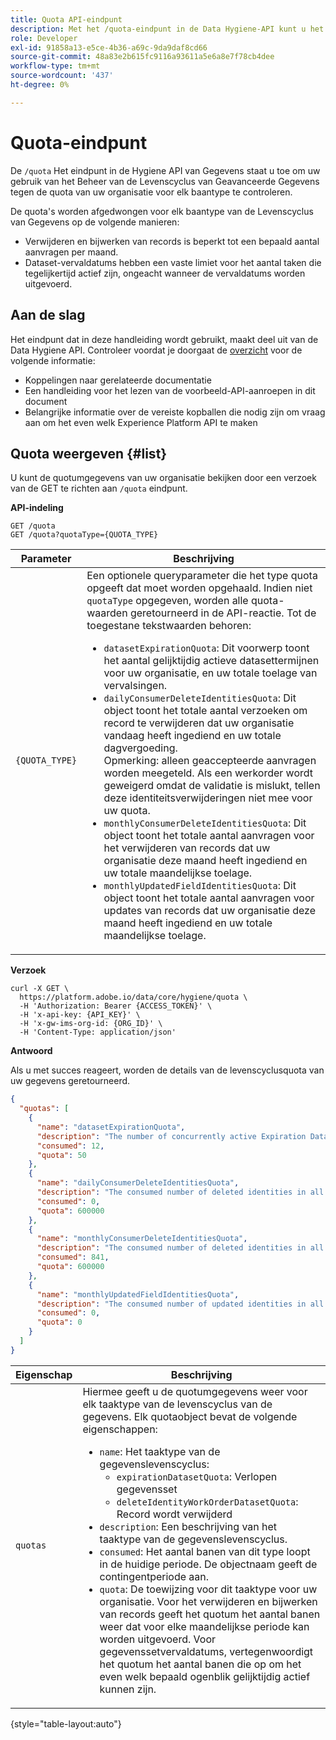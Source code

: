 ```yaml
---
title: Quota API-eindpunt
description: Met het /quota-eindpunt in de Data Hygiene-API kunt u het gebruik van Advanced Data Lifecycle Management controleren op basis van de maandelijkse quotalimieten van uw organisatie voor elk taaktype.
role: Developer
exl-id: 91858a13-e5ce-4b36-a69c-9da9daf8cd66
source-git-commit: 48a83e2b615fc9116a93611a5e6a8e7f78cb4dee
workflow-type: tm+mt
source-wordcount: '437'
ht-degree: 0%

---
```


# Quota-eindpunt

De `/quota` Het eindpunt in de Hygiene API van Gegevens staat u toe om uw gebruik van het Beheer van de Levenscyclus van Geavanceerde Gegevens tegen de quota van uw organisatie voor elk baantype te controleren.

De quota&#39;s worden afgedwongen voor elk baantype van de Levenscyclus van Gegevens op de volgende manieren:

* Verwijderen en bijwerken van records is beperkt tot een bepaald aantal aanvragen per maand.
* Dataset-vervaldatums hebben een vaste limiet voor het aantal taken die tegelijkertijd actief zijn, ongeacht wanneer de vervaldatums worden uitgevoerd.

## Aan de slag

Het eindpunt dat in deze handleiding wordt gebruikt, maakt deel uit van de Data Hygiene API. Controleer voordat je doorgaat de [overzicht](./overview.md) voor de volgende informatie:

* Koppelingen naar gerelateerde documentatie
* Een handleiding voor het lezen van de voorbeeld-API-aanroepen in dit document
* Belangrijke informatie over de vereiste kopballen die nodig zijn om vraag aan om het even welk Experience Platform API te maken

## Quota weergeven {#list}

U kunt de quotumgegevens van uw organisatie bekijken door een verzoek van de GET te richten aan `/quota` eindpunt.

**API-indeling**

```http
GET /quota
GET /quota?quotaType={QUOTA_TYPE}
```

| Parameter | Beschrijving |
| --- | --- |
| `{QUOTA_TYPE}` | Een optionele queryparameter die het type quota opgeeft dat moet worden opgehaald. Indien niet `quotaType` opgegeven, worden alle quota-waarden geretourneerd in de API-reactie. Tot de toegestane tekstwaarden behoren:<ul><li>`datasetExpirationQuota`: Dit voorwerp toont het aantal gelijktijdig actieve datasettermijnen voor uw organisatie, en uw totale toelage van vervalsingen. </li><li>`dailyConsumerDeleteIdentitiesQuota`: Dit object toont het totale aantal verzoeken om record te verwijderen dat uw organisatie vandaag heeft ingediend en uw totale dagvergoeding.<br>Opmerking: alleen geaccepteerde aanvragen worden meegeteld. Als een werkorder wordt geweigerd omdat de validatie is mislukt, tellen deze identiteitsverwijderingen niet mee voor uw quota.</li><li>`monthlyConsumerDeleteIdentitiesQuota`: Dit object toont het totale aantal aanvragen voor het verwijderen van records dat uw organisatie deze maand heeft ingediend en uw totale maandelijkse toelage.</li><li>`monthlyUpdatedFieldIdentitiesQuota`: Dit object toont het totale aantal aanvragen voor updates van records dat uw organisatie deze maand heeft ingediend en uw totale maandelijkse toelage.</li></ul> |

**Verzoek**

```shell
curl -X GET \
  https://platform.adobe.io/data/core/hygiene/quota \
  -H 'Authorization: Bearer {ACCESS_TOKEN}' \
  -H 'x-api-key: {API_KEY}' \
  -H 'x-gw-ims-org-id: {ORG_ID}' \
  -H 'Content-Type: application/json'
```

**Antwoord**

Als u met succes reageert, worden de details van de levenscyclusquota van uw gegevens geretourneerd.

```json
{
  "quotas": [
    {
      "name": "datasetExpirationQuota",
      "description": "The number of concurrently active Expiration Dataset Delete in all workorder requests for the organization.",
      "consumed": 12,
      "quota": 50
    },
    {
      "name": "dailyConsumerDeleteIdentitiesQuota",
      "description": "The consumed number of deleted identities in all workorder requests for the organization for today.",
      "consumed": 0,
      "quota": 600000
    },
    {
      "name": "monthlyConsumerDeleteIdentitiesQuota",
      "description": "The consumed number of deleted identities in all workorder requests for the organization for this month.",
      "consumed": 841,
      "quota": 600000
    },
    {
      "name": "monthlyUpdatedFieldIdentitiesQuota",
      "description": "The consumed number of updated identities in all workorder requests for the organization for this month.",
      "consumed": 0,
      "quota": 0
    }
  ]
}
```

| Eigenschap | Beschrijving |
| --- | --- |
| `quotas` | Hiermee geeft u de quotumgegevens weer voor elk taaktype van de levenscyclus van de gegevens. Elk quotaobject bevat de volgende eigenschappen:<ul><li>`name`: Het taaktype van de gegevenslevenscyclus:<ul><li>`expirationDatasetQuota`: Verlopen gegevensset</li><li>`deleteIdentityWorkOrderDatasetQuota`: Record wordt verwijderd</li></ul></li><li>`description`: Een beschrijving van het taaktype van de gegevenslevenscyclus.</li><li>`consumed`: Het aantal banen van dit type loopt in de huidige periode. De objectnaam geeft de contingentperiode aan.</li><li>`quota`: De toewijzing voor dit taaktype voor uw organisatie. Voor het verwijderen en bijwerken van records geeft het quotum het aantal banen weer dat voor elke maandelijkse periode kan worden uitgevoerd. Voor gegevenssetvervaldatums, vertegenwoordigt het quotum het aantal banen die op om het even welk bepaald ogenblik gelijktijdig actief kunnen zijn.</li></ul> |

{style="table-layout:auto"}
